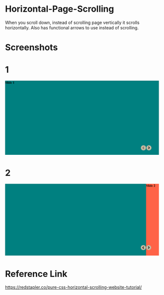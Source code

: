 # Horizontal-Page-Scrolling
  When you scroll down, instead of scrolling page vertically it scrolls horizontally.
  Also has functional arrows to use instead of scrolling.

# Screenshots
  # 1
  ![Horizontal-Page-Scrolling-Screenshot-1](https://github.com/maheshgawande/screenshots/blob/master/horizontalPageScroll/horizontalPageScoll(ss-1).png)

  # 2
  ![Horizontal-Page-Scrolling-Screenshot-1](https://github.com/maheshgawande/screenshots/blob/master/horizontalPageScroll/horizontalPageScoll(ss-2).png)


# Reference Link
  https://redstapler.co/pure-css-horizontal-scrolling-website-tutorial/
